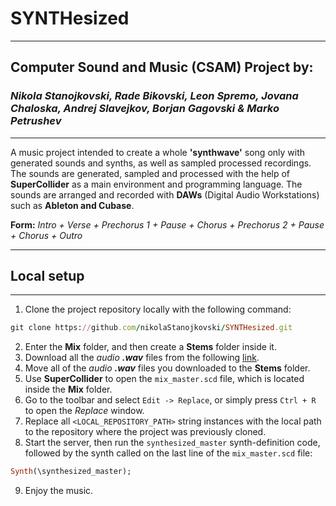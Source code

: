 # SYNTHesized

<hr />

## Computer Sound and Music (CSAM) Project by:
### <i>Nikola Stanojkovski, Rade Bikovski, Leon Spremo, Jovana Chaloska, Andrej Slavejkov, Borjan Gagovski & Marko Petrushev</i>

<hr />

A music project intended to create a whole <b>'synthwave'</b> song only with generated sounds and synths, as well as sampled processed recordings. The sounds are generated, sampled and processed with the help of <b>SuperCollider</b> as a main environment and programming language. The sounds are arranged and recorded with <b>DAWs</b> (Digital Audio Workstations) such as <b>Ableton and Cubase</b>. 

<b>Form:</b>
<i> Intro + Verse + Prechorus 1 + Pause + Chorus + Prechorus 2 + Pause + Chorus + Outro </i>

<hr />

## Local setup

<hr />

1. Clone the project repository locally with the following command:
```ruby
git clone https://github.com/nikolaStanojkovski/SYNTHesized.git
```
2. Enter the <b>Mix</b> folder, and then create a <b>Stems</b> folder inside it.
3. Download all the <i>audio <b>.wav</b></i> files from the following <a href="https://drive.google.com/drive/folders/1QoowgxKT6yO1_UKBS_Y0a0VO95JdAb_w?usp=sharing">link</a>.
4. Move all of the <i>audio <b>.wav</b></i> files you downloaded to the <b>Stems</b> folder. 
5. Use <b>SuperCollider</b> to open the ``` mix_master.scd ``` file, which is located inside the <b>Mix</b> folder. 
6. Go to the toolbar and select ``` Edit -> Replace ```, or simply press ``` Ctrl + R ``` to open the <i>Replace</i> window. 
7. Replace all ``` <LOCAL_REPOSITORY_PATH> ``` string instances with the local path to the repository where the project was previously cloned. 
8. Start the server, then run the ``` synthesized_master ``` synth-definition code, followed by the synth called on the last line of the ``` mix_master.scd ``` file:
```ruby
Synth(\synthesized_master);
```
9. Enjoy the music.
